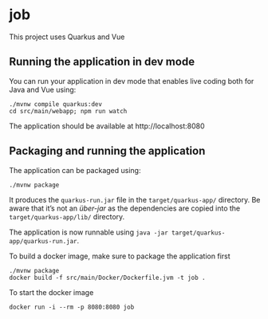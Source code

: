 # job

This project uses Quarkus and Vue

## Running the application in dev mode

You can run your application in dev mode that enables live coding both for Java and Vue using:
```shell script
./mvnw compile quarkus:dev
cd src/main/webapp; npm run watch
```

The application should be available at http://localhost:8080

## Packaging and running the application

The application can be packaged using:
```shell script
./mvnw package
```
It produces the `quarkus-run.jar` file in the `target/quarkus-app/` directory.
Be aware that it’s not an _über-jar_ as the dependencies are copied into the `target/quarkus-app/lib/` directory.

The application is now runnable using `java -jar target/quarkus-app/quarkus-run.jar`.

To build a docker image, make sure to package the application first
```shell script
./mvnw package
docker build -f src/main/Docker/Dockerfile.jvm -t job .
```

To start the docker image
```shell script
docker run -i --rm -p 8080:8080 job
```